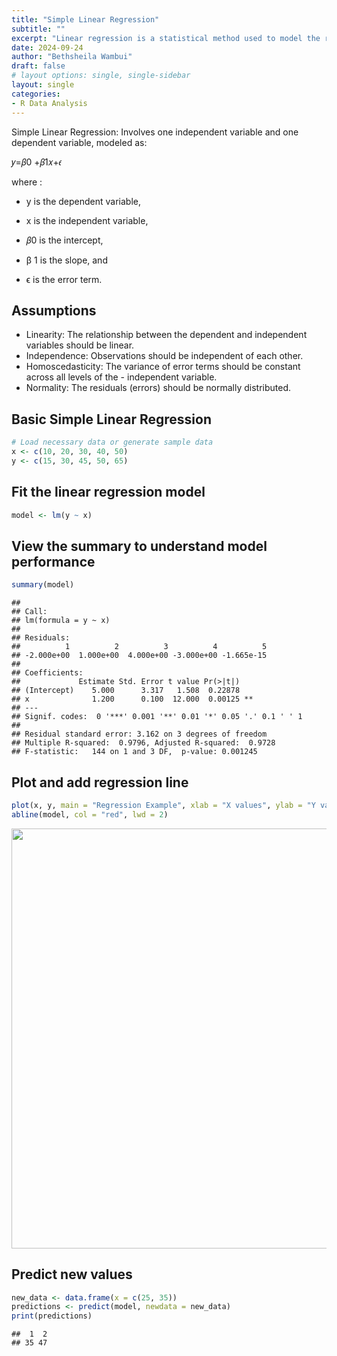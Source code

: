 ```yaml
---
title: "Simple Linear Regression"
subtitle: ""
excerpt: "Linear regression is a statistical method used to model the relationship between a dependent variable and one or more independent variables. Its main goal is to find the best-fitting linear equation that can predict the dependent variable based on the independent variables."
date: 2024-09-24
author: "Bethsheila Wambui"
draft: false
# layout options: single, single-sidebar
layout: single
categories:
- R Data Analysis
---
```

Simple Linear Regression: Involves one independent variable and one dependent variable, modeled as:

𝑦=𝛽0 +𝛽1𝑥+𝜖

where :

- y is the dependent variable, 

- x is the independent variable, 

- 𝛽0 is the intercept, 

- β 1 is the slope, and 

- ϵ is the error term.

## Assumptions

- Linearity: The relationship between the dependent and independent variables should be linear.
- Independence: Observations should be independent of each other.
- Homoscedasticity: The variance of error terms should be constant across all levels of the - independent variable.
- Normality: The residuals (errors) should be normally distributed.

## Basic Simple Linear Regression

``` r
# Load necessary data or generate sample data
x <- c(10, 20, 30, 40, 50)
y <- c(15, 30, 45, 50, 65)
```
## Fit the linear regression model

``` r
model <- lm(y ~ x)
```

## View the summary to understand model performance


``` r
summary(model)
```

```
## 
## Call:
## lm(formula = y ~ x)
## 
## Residuals:
##          1          2          3          4          5 
## -2.000e+00  1.000e+00  4.000e+00 -3.000e+00 -1.665e-15 
## 
## Coefficients:
##             Estimate Std. Error t value Pr(>|t|)   
## (Intercept)    5.000      3.317   1.508  0.22878   
## x              1.200      0.100  12.000  0.00125 **
## ---
## Signif. codes:  0 '***' 0.001 '**' 0.01 '*' 0.05 '.' 0.1 ' ' 1
## 
## Residual standard error: 3.162 on 3 degrees of freedom
## Multiple R-squared:  0.9796,	Adjusted R-squared:  0.9728 
## F-statistic:   144 on 1 and 3 DF,  p-value: 0.001245
```

## Plot and add regression line

``` r
plot(x, y, main = "Regression Example", xlab = "X values", ylab = "Y values", pch = 16)
abline(model, col = "red", lwd = 2)
```

<img src="{{< blogdown/postref >}}index_files/figure-html/unnamed-chunk-4-1.png" width="672" />

## Predict new values

``` r
new_data <- data.frame(x = c(25, 35))
predictions <- predict(model, newdata = new_data)
print(predictions)
```

```
##  1  2 
## 35 47
```




